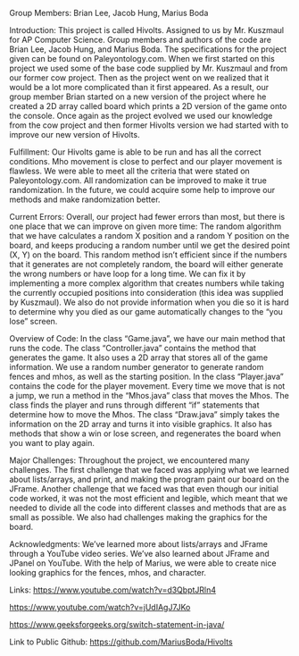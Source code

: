 Group Members: Brian Lee, Jacob Hung, Marius Boda

Introduction:
This project is called Hivolts. Assigned to us by Mr. Kuszmaul for AP Computer Science. 
Group members and authors of the code are Brian Lee, Jacob Hung, and Marius Boda. 
The specifications for the project given can be found on Paleyontology.com. 
When we first started on this project we used some of the base code supplied by Mr. Kuszmaul and from our former cow project. 
Then as the project went on we realized that it would be a lot more complicated than it first appeared. 
As a result, our group member Brian started on a new version of the project where he created a 2D array called board which prints a 2D version of the game onto the console. 
Once again as the project evolved we used our knowledge from the cow project and then former Hivolts version we had started with to improve our new version of Hivolts. 

Fulfillment:
Our Hivolts game is able to be run and has all the correct conditions. Mho movement is close to perfect and our player movement is flawless. 
We were able to meet all the criteria that were stated on Paleyontology.com. All randomization can be improved to make it true randomization. 
In the future, we could acquire some help to improve our methods and make randomization better. 

Current Errors: 
Overall, our project had fewer errors than most, but there is one place that we can improve on given more time: 
The random algorithm that we have calculates a random X position and a random Y position on the board, and keeps producing a random number until we get the desired point (X, Y) on the board. 
This random method isn’t efficient since if the numbers that it generates are not completely random, the board will either generate the wrong numbers or have loop for a long time. 
We can fix it by implementing a more complex algorithm that creates numbers while taking the currently occupied positions into consideration (this idea was supplied by Kuszmaul). 
We also do not provide information when you die so it is hard to determine why you died as our game automatically changes to the “you lose” screen.

Overview of Code:
In the class “Game.java”, we have our main method that runs the code. 
The class “Controller.java” contains the method that generates the game. 
It also uses a 2D array that stores all of the game information. 
We use a random number generator to generate random fences and mhos, as well as the starting position. 
In the class “Player.java” contains the code for the player movement. 
Every time we move that is not a jump, we run a method in the “Mhos.java” class that moves the Mhos. 
The class finds the player and runs through different “if” statements that determine how to move the Mhos. 
The class “Draw.java” simply takes the information on the 2D array and turns it into visible graphics. 
It also has methods that show a win or lose screen, and regenerates the board when you want to play again.


Major Challenges: 
Throughout the project, we encountered many challenges. 
The first challenge that we faced was applying what we learned about lists/arrays, and print, and making the program paint our board on the JFrame. 
Another challenge that we faced was that even though our initial code worked, it was not the most efficient and legible, which meant that we needed to divide all the code into different classes and methods that are as small as possible. 
We also had challenges making the graphics for the board. 

Acknowledgments: 
We’ve learned more about lists/arrays and JFrame through a YouTube video series. 
We’ve also learned about JFrame and JPanel on YouTube. 
With the help of Marius, we were able to create nice looking graphics for the fences, mhos, and character.  

Links: 
https://www.youtube.com/watch?v=d3QbptJRln4 

https://www.youtube.com/watch?v=jUdIAgJ7JKo 

https://www.geeksforgeeks.org/switch-statement-in-java/ 

Link to Public Github:
https://github.com/MariusBoda/Hivolts
